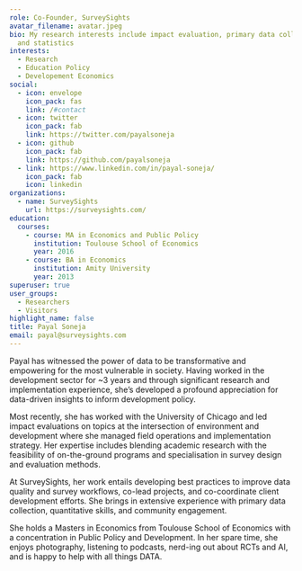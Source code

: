 ```yaml
---
role: Co-Founder, SurveySights
avatar_filename: avatar.jpeg
bio: My research interests include impact evaluation, primary data collection,
  and statistics
interests:
  - Research
  - Education Policy
  - Developement Economics
social:
  - icon: envelope
    icon_pack: fas
    link: /#contact
  - icon: twitter
    icon_pack: fab
    link: https://twitter.com/payalsoneja
  - icon: github
    icon_pack: fab
    link: https://github.com/payalsoneja
  - link: https://www.linkedin.com/in/payal-soneja/
    icon_pack: fab
    icon: linkedin
organizations:
  - name: SurveySights
    url: https://surveysights.com/
education:
  courses:
    - course: MA in Economics and Public Policy
      institution: Toulouse School of Economics
      year: 2016
    - course: BA in Economics
      institution: Amity University
      year: 2013
superuser: true
user_groups:
  - Researchers
  - Visitors
highlight_name: false
title: Payal Soneja
email: payal@surveysights.com
---
```

Payal has witnessed the power of data to be transformative and empowering for the most vulnerable in society. Having worked in the development sector for ~3 years and through significant research and implementation experience, she’s developed a profound appreciation for data-driven insights to inform development policy.

Most recently, she has worked with the University of Chicago and led impact evaluations on topics at the intersection of environment and development where she managed field operations and implementation strategy. Her expertise includes blending academic research with the feasibility of on-the-ground programs and specialisation in survey design and evaluation methods.

At SurveySights, her work entails developing best practices to improve data quality and survey workflows, co-lead projects, and co-coordinate client development efforts. She brings in extensive experience with primary data collection, quantitative skills, and community engagement.

She holds a Masters in Economics from Toulouse School of Economics with a concentration in Public Policy and Development. In her spare time, she enjoys photography, listening to podcasts, nerd-ing out about RCTs and AI, and is happy to help with all things DATA.